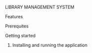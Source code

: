 LIBRARY MANAGEMENT SYSTEM


Features


Prerequites


Getting started 
1. Installing and running the application
